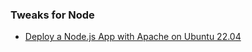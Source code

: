 ### Tweaks for Node
- [Deploy a Node.js App with Apache on Ubuntu 22.04](https://javascript.plainenglish.io/deploy-nodejs-app-with-apache-on-ubuntu-22-04-518fa548132a)